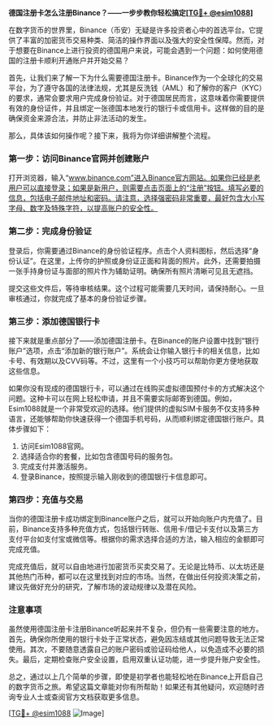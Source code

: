 **德国注册卡怎么注册Binance？——一步步教你轻松搞定[[TG💪+ @esim1088](https://t.me/s/esim1088)]**

在数字货币的世界里，Binance（币安）无疑是许多投资者心中的首选平台。它提供了丰富的加密货币交易种类、简洁的操作界面以及强大的安全性保障。然而，对于想要在Binance上进行投资的德国用户来说，可能会遇到一个问题：如何使用德国的注册卡顺利开通账户并开始交易？

首先，让我们来了解一下为什么需要德国注册卡。Binance作为一个全球化的交易平台，为了遵守各国的法律法规，尤其是反洗钱（AML）和了解你的客户（KYC）的要求，通常会要求用户完成身份验证。对于德国居民而言，这意味着你需要提供有效的身份证件，并且绑定一张德国本地发行的银行卡或信用卡。这样做的目的是确保资金来源合法，并防止非法活动的发生。

那么，具体该如何操作呢？接下来，我将为你详细讲解整个流程。

### 第一步：访问Binance官网并创建账户

打开浏览器，输入“www.binance.com”进入Binance官方网站。如果你已经是老用户可以直接登录；如果是新用户，则需要点击页面上的“注册”按钮。填写必要的信息，包括电子邮件地址和密码。请注意，选择强密码非常重要，最好包含大小写字母、数字及特殊字符，以提高账户的安全性。

### 第二步：完成身份验证

登录后，你需要通过Binance的身份验证程序。点击个人资料图标，然后选择“身份认证”。在这里，上传你的护照或身份证正面和背面的照片。此外，还需要拍摄一张手持身份证与面部的照片作为辅助证明。确保所有照片清晰可见且无遮挡。

提交这些文件后，等待审核结果。这个过程可能需要几天时间，请保持耐心。一旦审核通过，你就完成了基本的身份验证步骤。

### 第三步：添加德国银行卡

接下来就是重点部分了——添加德国注册卡。在Binance的账户设置中找到“银行账户”选项，点击“添加新的银行账户”。系统会让你输入银行卡的相关信息，比如卡号、有效期以及CVV码等。不过，这里有一个小技巧可以帮助你更方便地获取这些信息。

如果你没有现成的德国银行卡，可以通过在线购买虚拟德国预付卡的方式解决这个问题。这种卡可以在网上轻松申请，并且不需要实际邮寄到德国。例如，Esim1088就是一个非常受欢迎的选择。他们提供的虚拟SIM卡服务不仅支持多种语言，还能够帮助你快速获得一个德国手机号码，从而顺利绑定德国银行账户。具体步骤如下：

1. 访问Esim1088官网。
2. 选择适合你的套餐，比如包含德国号码的服务包。
3. 完成支付并激活服务。
4. 登录Binance，按照提示输入刚收到的德国银行卡信息即可。

### 第四步：充值与交易

当你的德国注册卡成功绑定到Binance账户之后，就可以开始向账户内充值了。目前，Binance支持多种充值方式，包括银行转账、信用卡/借记卡支付以及第三方支付平台如支付宝或微信等。根据你的需求选择合适的方法，输入相应的金额即可完成充值。

完成充值后，就可以自由地进行加密货币买卖交易了。无论是比特币、以太坊还是其他热门币种，都可以在这里找到对应的市场。当然，在做出任何投资决策之前，建议先做好充分的研究，了解市场的波动规律以及潜在风险。

### 注意事项

虽然使用德国注册卡注册Binance听起来并不复杂，但仍有一些需要注意的地方。首先，确保你所使用的银行卡处于正常状态，避免因冻结或其他问题导致无法正常使用。其次，不要随意透露自己的账户密码或验证码给他人，以免造成不必要的损失。最后，定期检查账户安全设置，启用双重认证功能，进一步提升账户安全性。

总之，通过以上几个简单的步骤，即使是初学者也能轻松地在Binance上开启自己的数字货币之旅。希望这篇文章能对你有所帮助！如果还有其他疑问，欢迎随时咨询专业人士或查阅官方文档获取更多信息。

[[TG💪+ @esim1088](https://t.me/s/esim1088) ![Image](https://i.postimg.cc/4NQfJmqS/Snipaste-2025-05-13-00-14-12.png)]